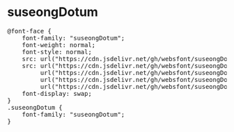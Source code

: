# suseongDotum

<pre>
@font-face {
    font-family: "suseongDotum";
    font-weight: normal;
    font-style: normal;
    src: url("https://cdn.jsdelivr.net/gh/websfont/suseongDotum/suseongDotum.eot");
    src: url("https://cdn.jsdelivr.net/gh/websfont/suseongDotum/suseongDotum.eot?#iefix") format("embedded-opentype"),
         url("https://cdn.jsdelivr.net/gh/websfont/suseongDotum/suseongDotum.woff2") format("woff2"),
         url("https://cdn.jsdelivr.net/gh/websfont/suseongDotum/suseongDotum.woff") format("woff"),
         url("https://cdn.jsdelivr.net/gh/websfont/suseongDotum/suseongDotum.ttf") format("truetype");
    font-display: swap;
}
.suseongDotum {
    font-family: "suseongDotum";
}
</pre>
